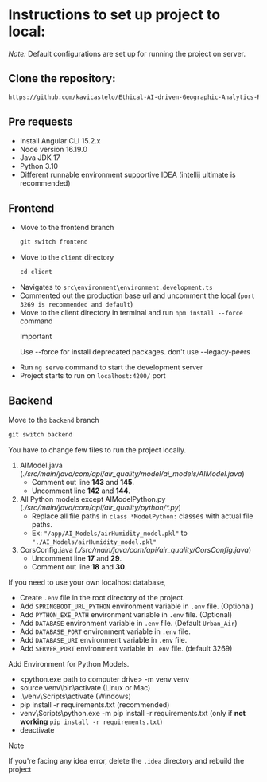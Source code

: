 # Instructions to set up project to local:
*Note:* Default configurations are set up for running the project on server.

## Clone the repository:
```markdown
https://github.com/kavicastelo/Ethical-AI-driven-Geographic-Analytics-Platform.git
```

## Pre requests
- Install Angular CLI 15.2.x
- Node version 16.19.0
- Java JDK 17
- Python 3.10
- Different runnable environment supportive IDEA (intellij ultimate is recommended)

## Frontend
- Move to the frontend branch
  ```markdown
  git switch frontend
  ```
- Move to the `client` directory
  ```markdown
  cd client
  ```
- Navigates to `src\environment\environment.development.ts`
- Commented out the production base url and uncomment the local (`port 3269 is recommended and default`)
- Move to the client directory in terminal and run `npm install --force` command
  > [!IMPORTANT]
  > Use --force for install deprecated packages. don't use --legacy-peers
- Run `ng serve` command to start the development server
- Project starts to run on `localhost:4200/` port

## Backend
Move to the `backend` branch
  ```markdown
  git switch backend
  ```

You have to change few files to run the project locally.
1. AIModel.java (*./src/main/java/com/api/air_quality/model/ai_models/AIModel.java*)
    - Comment out line **143** and **145**.
    - Uncomment line **142** and **144**.
2. All Python models except AIModelPython.py (*./src/main/java/com/api/air_quality/python/\*.py*)
    - Replace all file paths in `class *ModelPython:` classes with actual file paths.
    - Ex: `"/app/AI_Models/airHumidity_model.pkl"` to `"./AI_Models/airHumidity_model.pkl"`
3. CorsConfig.java (*./src/main/java/com/api/air_quality/CorsConfig.java*)
    - Uncomment line **17** and **29**.
    - Comment out line **18** and **30**.

If you need to use your own localhost database,
- Create `.env` file in the root directory of the project.
- Add `SPRINGBOOT_URL_PYTHON` environment variable in `.env` file. (Optional)
- Add `PYTHON_EXE_PATH` environment variable in `.env` file. (Optional)
- Add `DATABASE` environment variable in `.env` file. (Default `Urban_Air`)
- Add `DATABASE_PORT` environment variable in `.env` file.
- Add `DATABASE_URI` environment variable in `.env` file.
- Add `SERVER_PORT` environment variable in `.env` file. (default 3269)

Add Environment for Python Models.
- <python.exe path to computer drive> -m venv venv
- source venv\bin\activate (Linux or Mac)
- .\venv\Scripts\activate (Windows)
- pip install -r requirements.txt (recommended)
- venv\Scripts\python.exe -m pip install -r requirements.txt (only if **not working** `pip install -r requirements.txt`)
- deactivate

> [!NOTE]
> If you're facing any idea error, delete the `.idea` directory and rebuild the project
